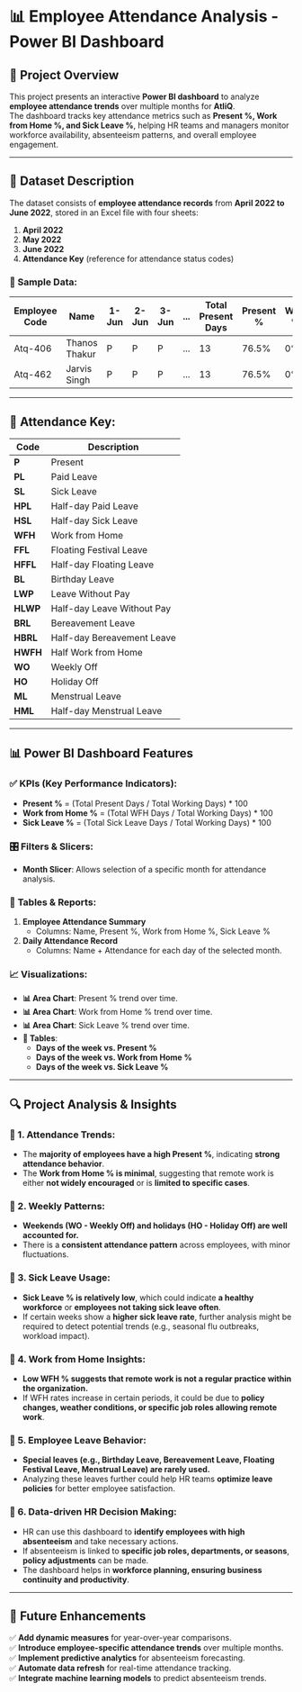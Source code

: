 # 📊 Employee Attendance Analysis - Power BI Dashboard

## 📝 Project Overview
This project presents an interactive **Power BI dashboard** to analyze **employee attendance trends** over multiple months for **AtliQ**.  
The dashboard tracks key attendance metrics such as **Present %, Work from Home %, and Sick Leave %**, helping HR teams and managers monitor workforce availability, absenteeism patterns, and overall employee engagement.

---

## 📂 Dataset Description
The dataset consists of **employee attendance records** from **April 2022 to June 2022**, stored in an Excel file with four sheets:

1. **April 2022**
2. **May 2022**
3. **June 2022**
4. **Attendance Key** (reference for attendance status codes)

### 📌 Sample Data:
| Employee Code | Name         | 1-Jun | 2-Jun | 3-Jun | ... | Total Present Days | Present % | WFH % | Sick Leave % |
|--------------|-------------|-------|-------|-------|-----|------------------|-----------|-------|--------------|
| Atq-406     | Thanos Thakur | P     | P     | P     | ... | 13               | 76.5%     | 0%    | 0%           |
| Atq-462     | Jarvis Singh  | P     | P     | P     | ... | 13               | 76.5%     | 0%    | 0%           |

---

## 🔑 Attendance Key:
| Code  | Description                  |
|-------|------------------------------|
| **P**   | Present                     |
| **PL**  | Paid Leave                  |
| **SL**  | Sick Leave                  |
| **HPL** | Half-day Paid Leave         |
| **HSL** | Half-day Sick Leave         |
| **WFH** | Work from Home              |
| **FFL** | Floating Festival Leave     |
| **HFFL**| Half-day Floating Leave     |
| **BL**  | Birthday Leave              |
| **LWP** | Leave Without Pay           |
| **HLWP**| Half-day Leave Without Pay  |
| **BRL** | Bereavement Leave           |
| **HBRL**| Half-day Bereavement Leave  |
| **HWFH**| Half Work from Home         |
| **WO**  | Weekly Off                  |
| **HO**  | Holiday Off                 |
| **ML**  | Menstrual Leave             |
| **HML** | Half-day Menstrual Leave    |

---

## 📊 Power BI Dashboard Features

### ✅ **KPIs (Key Performance Indicators):**
- **Present %** = (Total Present Days / Total Working Days) * 100
- **Work from Home %** = (Total WFH Days / Total Working Days) * 100
- **Sick Leave %** = (Total Sick Leave Days / Total Working Days) * 100

### 🎛 **Filters & Slicers:**
- **Month Slicer**: Allows selection of a specific month for attendance analysis.

### 📅 **Tables & Reports:**
1. **Employee Attendance Summary**  
   - Columns: Name, Present %, Work from Home %, Sick Leave %  
2. **Daily Attendance Record**  
   - Columns: Name + Attendance for each day of the selected month.  

### 📈 **Visualizations:**
- **📊 Area Chart**: Present % trend over time.
- **📊 Area Chart**: Work from Home % trend over time.
- **📊 Area Chart**: Sick Leave % trend over time.
- **📅 Tables**:
  - **Days of the week vs. Present %**
  - **Days of the week vs. Work from Home %**
  - **Days of the week vs. Sick Leave %**

---

## 🔍 Project Analysis & Insights

### 📌 1. **Attendance Trends:**
- The **majority of employees have a high Present %**, indicating **strong attendance behavior**.
- The **Work from Home % is minimal**, suggesting that remote work is either **not widely encouraged** or is **limited to specific cases**.

### 📌 2. **Weekly Patterns:**
- **Weekends (WO - Weekly Off) and holidays (HO - Holiday Off) are well accounted for.**
- There is a **consistent attendance pattern** across employees, with minor fluctuations.

### 📌 3. **Sick Leave Usage:**
- **Sick Leave % is relatively low**, which could indicate **a healthy workforce** or **employees not taking sick leave often**.
- If certain weeks show a **higher sick leave rate**, further analysis might be required to detect potential trends (e.g., seasonal flu outbreaks, workload impact).

### 📌 4. **Work from Home Insights:**
- **Low WFH % suggests that remote work is not a regular practice within the organization.**
- If WFH rates increase in certain periods, it could be due to **policy changes, weather conditions, or specific job roles allowing remote work**.

### 📌 5. **Employee Leave Behavior:**
- **Special leaves (e.g., Birthday Leave, Bereavement Leave, Floating Festival Leave, Menstrual Leave) are rarely used.**
- Analyzing these leaves further could help HR teams **optimize leave policies** for better employee satisfaction.

### 📌 6. **Data-driven HR Decision Making:**
- HR can use this dashboard to **identify employees with high absenteeism** and take necessary actions.
- If absenteeism is linked to **specific job roles, departments, or seasons**, **policy adjustments** can be made.
- The dashboard helps in **workforce planning, ensuring business continuity and productivity**.

---

## 🔄 Future Enhancements
✅ **Add dynamic measures** for year-over-year comparisons.  
✅ **Introduce employee-specific attendance trends** over multiple months.  
✅ **Implement predictive analytics** for absenteeism forecasting.  
✅ **Automate data refresh** for real-time attendance tracking.  
✅ **Integrate machine learning models** to predict absenteeism trends.  


